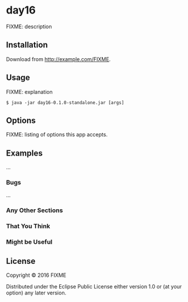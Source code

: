 # day16

FIXME: description

## Installation

Download from http://example.com/FIXME.

## Usage

FIXME: explanation

    $ java -jar day16-0.1.0-standalone.jar [args]

## Options

FIXME: listing of options this app accepts.

## Examples

...

### Bugs

...

### Any Other Sections
### That You Think
### Might be Useful

## License

Copyright © 2016 FIXME

Distributed under the Eclipse Public License either version 1.0 or (at
your option) any later version.
